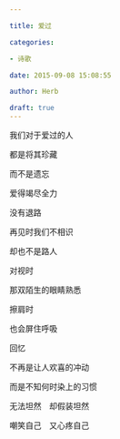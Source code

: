 ```yaml
---

title: 爱过

categories:

- 诗歌

date: 2015-09-08 15:08:55

author: Herb

draft: true
---
```


我们对于爱过的人

都是将其珍藏

而不是遗忘

爱得竭尽全力

没有退路



再见时我们不相识

却也不是路人

对视时

那双陌生的眼睛熟悉

擦肩时

也会屏住呼吸

回忆



不再是让人欢喜的冲动

而是不知何时染上的习惯

无法坦然　却假装坦然

嘲笑自己　又心疼自己